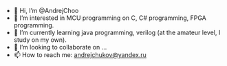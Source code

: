 - 👋 Hi, I’m @AndrejChoo
- 👀 I’m interested in MCU programming on C, C# programming, FPGA programming.
- 🌱 I’m currently learning java programming, verilog (at the amateur level, I study on my own).
- 💞️ I’m looking to collaborate on ...
- 📫 How to reach me: andrejchukov@yandex.ru

<!---
AndrejChoo/AndrejChoo is a ✨ special ✨ repository because its `README.md` (this file) appears on your GitHub profile.
You can click the Preview link to take a look at your changes.
--->
